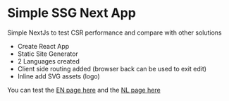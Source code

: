 # Simple SSG Next App
Simple NextJs to test CSR performance and compare with other solutions

- Create React App
- Static Site Generator
- 2 Languages created 
- Client side routing added (browser back can be used to exit edit)
- Inline add SVG assets (logo)

You can test the [EN page here](https://jovdb.github.io/prints-next/en) and the [NL page here](https://jovdb.github.io/prints-next/nl)
